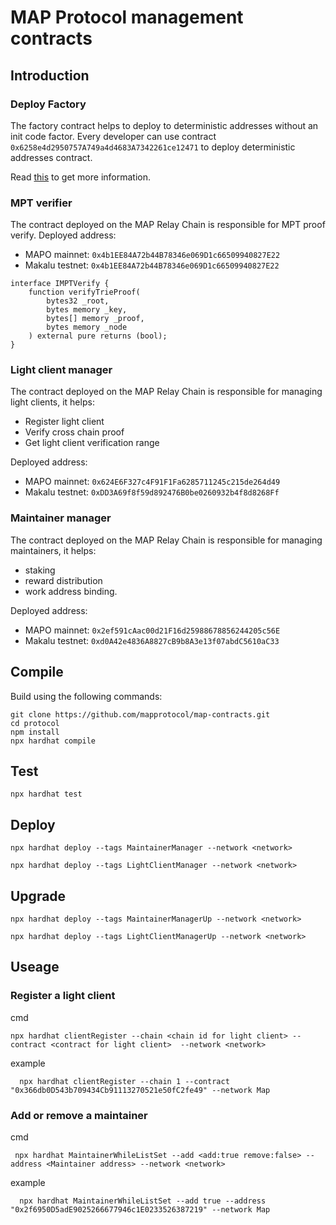 # MAP Protocol management contracts

## Introduction


### Deploy Factory

The factory contract helps to deploy to deterministic addresses without an init code factor.
Every developer can use contract `0x6258e4d2950757A749a4d4683A7342261ce12471` to deploy deterministic addresses contract.

Read [this](contracts/create3/README.md) to get more information.

### MPT verifier
The contract deployed on the MAP Relay Chain is responsible for MPT proof verify.
Deployed address: 
 - MAPO mainnet: `0x4b1EE84A72b44B78346e069D1c66509940827E22`
 - Makalu testnet: `0x4b1EE84A72b44B78346e069D1c66509940827E22`

```solidity
interface IMPTVerify {
    function verifyTrieProof(
        bytes32 _root,
        bytes memory _key,
        bytes[] memory _proof,
        bytes memory _node
    ) external pure returns (bool);
}
```

### Light client manager
The contract deployed on the MAP Relay Chain is responsible for managing light clients, it helps:
- Register light client
- Verify cross chain proof
- Get light client verification range

Deployed address:
- MAPO mainnet: `0x624E6F327c4F91F1Fa6285711245c215de264d49`
- Makalu testnet: `0xDD3A69f8f59d892476B0be0260932b4f8d8268Ff`

### Maintainer manager
The contract deployed on the MAP Relay Chain is responsible for managing maintainers, it helps:
- staking
- reward distribution
- work address binding.

Deployed address:
- MAPO mainnet: `0x2ef591cAac00d21F16d25988678856244205c56E`
- Makalu testnet: `0xd0A42e4836A8827cB9b8A3e13f07abdC5610aC33`

## Compile

Build using the following commands:

```shell
git clone https://github.com/mapprotocol/map-contracts.git
cd protocol
npm install
npx hardhat compile
```


## Test

```shell
npx hardhat test
```

## Deploy

```shell
npx hardhat deploy --tags MaintainerManager --network <network>

npx hardhat deploy --tags LightClientManager --network <network>
```

## Upgrade

```shell
npx hardhat deploy --tags MaintainerManagerUp --network <network>

npx hardhat deploy --tags LightClientManagerUp --network <network>
```


## Useage

### Register a light client

cmd
```shell
npx hardhat clientRegister --chain <chain id for light client> --contract <contract for light client>  --network <network>
```

example
```shell
  npx hardhat clientRegister --chain 1 --contract "0x366db0D543b709434Cb91113270521e50fC2fe49" --network Map
```

### Add or remove a maintainer

cmd
```shell
 npx hardhat MaintainerWhileListSet --add <add:true remove:false> --address <Maintainer address> --network <network>
```
example

```shell
  npx hardhat MaintainerWhileListSet --add true --address "0x2f6950D5adE9025266677946c1E0233526387219" --network Map
```

